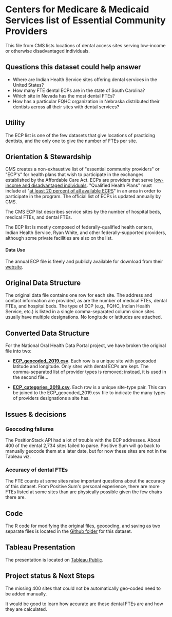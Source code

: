 # Centers for Medicare & Medicaid Services list of Essential Community Providers

This file from CMS lists locations of dental access sites serving low-income or otherwise disadvantaged individuals.


## Questions this dataset could help answer

* Where are Indian Health Service sites offering dental services in the United States?
* How many FTE dental ECPs are in the state of South Carolina?
* Which site in Nevada has the most dental FTEs?
* How has a particular FQHC organization in Nebraska distributed their dentists across all their sites with dental services?

## Utility

The ECP list is one of the few datasets that give locations of practicing dentists, and the only one to give the number of FTEs per site.

## Orientation & Stewardship  

CMS creates a non-exhaustive list of "essential community providers" or "ECP's" for health plans that wish to participate in the exchanges established by the Affordable Care Act. ECPs are providers that serve [low-income and disadvantaged individuals](https://www.kff.org/other/state-indicator/definition-of-essential-community-providers-ecps-in-marketplaces/?currentTimeframe=0&sortModel=%7B%22colId%22:%22Location%22,%22sort%22:%22asc%22%7D). "Qualified Health Plans" must include at "[at least 20 percent of all available ECPS](https://www.qhpcertification.cms.gov/s/ECP%20and%20Network%20Adequacy)" in an area in order to participate in the program. The official list of ECPs is updated annually by CMS. 

The CMS ECP list describes service sites by the number of hospital beds, medical FTEs, and dental FTEs. 

The ECP list is mostly composed of federally-qualified health centers, Indian Health Service, Ryan White, and other federally-supported providers, although some private facilities are also on the list. 

#### Data Use

The annual ECP file is freely and publicly available for download from their [website](https://www.qhpcertification.cms.gov/s/ECP%20and%20Network%20Adequacy).

## Original Data Structure

The original data file contains one row for each site. The address and contact information are provided, as are the number of medical FTEs, dental FTEs, and hospital beds. The type of ECP (e.g., FQHC, Indian Health Service, etc.) is listed in a single comma-separated column since sites usually have multiple designations. No longitude or latitudes are attached.

## Converted Data Structure

For the National Oral Health Data Portal project, we have broken the original file into two:

* [**ECP_geocoded_2019.csv**](https://github.com/PositiveSumData/NationalOralHealthDataPortal/blob/master/Data/Essential_Community_Providers/ECP_geocoded_2019.csv). Each row is a unique site with geocoded latitude and longitude. Only sites with dental ECPs are kept. The comma-separated list of provider types is removed; instead, it is used in the second file...

* [**ECP_categories_2019.csv**](https://github.com/PositiveSumData/NationalOralHealthDataPortal/blob/master/Data/Essential_Community_Providers/ECP_categories_2019.csv). Each row is a unique site-type pair. This can be joined to the ECP_geocoded_2019.csv file to indicate the many types of providers designations a site has.


## Issues & decisions

### Geocoding failures

The PositionStack API had a lot of trouble with the ECP addresses. About 400 of the dental 2,734 sites failed to parse. Positive Sum will go back to manually geocode them at a later date, but for now these sites are not in the Tableau viz.

### Accuracy of dental FTEs

The FTE counts at some sites raise important questions about the accuracy of this dataset. From Positive Sum's personal experience, there are more FTEs listed at some sites than are physically possible given the few chairs there are. 


## Code

The R code for modifying the original files, geocoding, and saving as two separate files is located in the [Github folder](https://github.com/PositiveSumData/NationalOralHealthDataPortal/blob/master/Data/Essential_Community_Providers/ECP_r_code.R) for this dataset.

## Tableau Presentation

The presentation is located on [Tableau Public](https://public.tableau.com/profile/association.of.state.territorial.dental.directors#!/vizhome/CMSEssentialCommunityProviders/Orientation).

## Project status & Next Steps

The missing 400 sites that could not be automatically geo-coded need to be added manually.

It would be good to learn how accurate are these dental FTEs are and how they are calculated.

